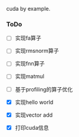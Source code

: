 cuda by example.


### ToDo

- [ ] 实现fa算子
- [ ] 实现rmsnorm算子
- [ ] 实现fnn算子
- [ ] 实现matmul
- [ ] 基于profiling的算子优化
- [x] 实现hello world
- [x] 实现vector add
- [x] 打印cuda信息



